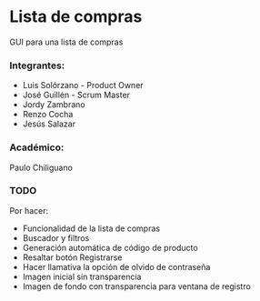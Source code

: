 # Lista de compras
GUI para una lista de compras

### Integrantes:
- Luis Solórzano - Product Owner
- José Guillén - Scrum Master
- Jordy Zambrano
- Renzo Cocha
- Jesús Salazar

### Académico:
Paulo Chiliguano

### TODO
Por hacer:
- Funcionalidad de la lista de compras
- Buscador y filtros
- Generación automática de código de producto
- Resaltar botón Registrarse
- Hacer llamativa la opción de olvido de contraseña
- Imagen inicial sin transparencia
- Imagen de fondo con transparencia para ventana de registro
